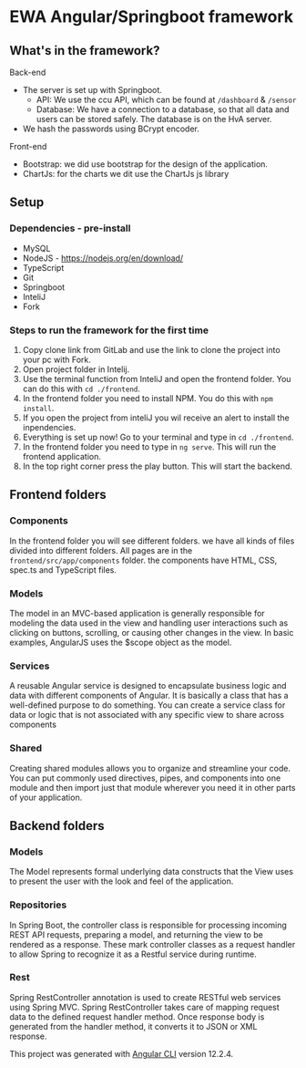 # EWA Angular/Springboot framework

## What's in the framework?

Back-end

- The server is set up with Springboot.
    - API: We use the ccu API, which can be found at `/dashboard` & `/sensor`
    - Database: We have a connection to a database, so that all data and users can be stored safely. The database is on the HvA server.
- We hash the passwords using BCrypt encoder.

Front-end

- Bootstrap: we did use bootstrap for the design of the application.
- ChartJs: for the charts we dit use the ChartJs js library


## Setup

### Dependencies - pre-install
- MySQL
- NodeJS - https://nodejs.org/en/download/
- TypeScript
- Git
- Springboot
- InteliJ
- Fork

### Steps to run the framework for the first time

1. Copy clone link from GitLab and use the link to clone the project into your pc with Fork.
2. Open project folder in Intelij.
3. Use the terminal function from InteliJ and open the frontend folder. You can do this with `cd ./frontend`.
4. In the frontend folder you need to install NPM. You do this with `npm install`.
5. If you open the project from inteliJ you wil receive an alert to install the inpendencies.
6. Everything is set up now! Go to your terminal and type in `cd ./frontend`.
7. In the frontend folder you need to type in `ng serve`. This will run the frontend application.
8. In the top right corner press the play button. This will start the backend.

## Frontend folders

### Components

In the frontend folder you will see different folders. we have all kinds of files divided into different folders. All pages are in the `frontend/src/app/components` folder. the components have HTML, CSS, spec.ts and TypeScript files.

### Models

The model in an MVC-based application is generally responsible for modeling the data used in the view and handling user interactions such as clicking on buttons, scrolling, or causing other changes in the view. In basic examples, AngularJS uses the $scope object as the model.

### Services

A reusable Angular service is designed to encapsulate business logic and data with different components of Angular. It is basically a class that has a well-defined purpose to do something. You can create a service class for data or logic that is not associated with any specific view to share across components

### Shared

Creating shared modules allows you to organize and streamline your code. You can put commonly used directives, pipes, and components into one module and then import just that module wherever you need it in other parts of your application.

## Backend folders

### Models

The Model represents formal underlying data constructs that the View uses to present the user with the look and feel of the application.

### Repositories

In Spring Boot, the controller class is responsible for processing incoming REST API requests, preparing a model, and returning the view to be rendered as a response. These mark controller classes as a request handler to allow Spring to recognize it as a Restful service during runtime.

### Rest

Spring RestController annotation is used to create RESTful web services using Spring MVC. Spring RestController takes care of mapping request data to the defined request handler method. Once response body is generated from the handler method, it converts it to JSON or XML response.



This project was generated with [Angular CLI](https://github.com/angular/angular-cli) version 12.2.4.
